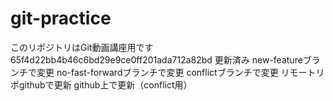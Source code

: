 # git-practice
このリポジトリはGit動画講座用です
65f4d22bb4b46c6bd29e9ce0ff201ada712a82bd
更新済み
new-featureブランチで変更
no-fast-forwardブランチで変更
conflictブランチで変更
リモートリポgithubで更新
github上で更新（conflict用）
